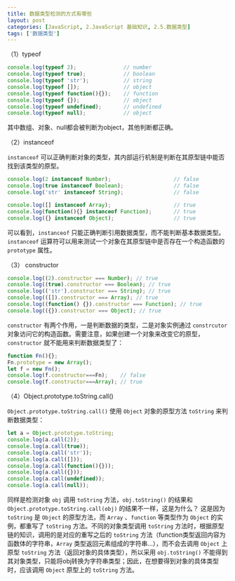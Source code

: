 ```yaml
---
title: 数据类型检测的方式有哪些
layout: post
categories: [JavaScript, 2.JavaScript 基础知识, 2.5.数据类型]
tags: ['数据类型']
---
```


（1）typeof

```js
console.log(typeof 2);               // number
console.log(typeof true);            // boolean
console.log(typeof 'str');           // string
console.log(typeof []);              // object
console.log(typeof function(){});    // function
console.log(typeof {});              // object
console.log(typeof undefined);       // undefined
console.log(typeof null);            // object
```

其中数组、对象、null都会被判断为object，其他判断都正确。

（2）instanceof

`instanceof` 可以正确判断对象的类型，其内部运行机制是判断在其原型链中能否找到该类型的原型。

```js
console.log(2 instanceof Number);                    // false
console.log(true instanceof Boolean);                // false
console.log('str' instanceof String);                // false

console.log([] instanceof Array);                    // true
console.log(function(){} instanceof Function);       // true
console.log({} instanceof Object);                   // true
```

可以看到，`instanceof` 只能正确判断引用数据类型，而不能判断基本数据类型。`instanceof` 运算符可以用来测试一个对象在其原型链中是否存在一个构造函数的 `prototype` 属性。

（3） constructor

```js
console.log((2).constructor === Number); // true
console.log((true).constructor === Boolean); // true
console.log(('str').constructor === String); // true
console.log(([]).constructor === Array); // true
console.log((function() {}).constructor === Function); // true
console.log(({}).constructor === Object); // true
```

`constructor` 有两个作用，一是判断数据的类型，二是对象实例通过 `constrcutor` 对象访问它的构造函数。需要注意，如果创建一个对象来改变它的原型，`constructor` 就不能用来判断数据类型了：

```js
function Fn(){};
Fn.prototype = new Array();
let f = new Fn();
console.log(f.constructor===Fn);    // false
console.log(f.constructor===Array); // true
```

（4）Object.prototype.toString.call()

`Object.prototype.toString.call()` 使用 `Object` 对象的原型方法 `toString` 来判断数据类型：

```js
let a = Object.prototype.toString;
console.log(a.call(2));
console.log(a.call(true));
console.log(a.call('str'));
console.log(a.call([]));
console.log(a.call(function(){}));
console.log(a.call({}));
console.log(a.call(undefined));
console.log(a.call(null));
```

同样是检测对象 `obj` 调用 `toString` 方法，`obj.toString()` 的结果和 `Object.prototype.toString.call(obj)` 的结果不一样，这是为什么？
这是因为 `toString` 是 `Object` 的原型方法，而 `Array` 、`function` 等类型作为 `Object` 的实例，都重写了 `toString` 方法。不同的对象类型调用 `toString` 方法时，根据原型链的知识，调用的是对应的重写之后的 `toString` 方法（function类型返回内容为函数体的字符串，`Array` 类型返回元素组成的字符串…），而不会去调用 `Object` 上原型 `toString` 方法（返回对象的具体类型），所以采用 `obj.toString()` 不能得到其对象类型，只能将obj转换为字符串类型；因此，在想要得到对象的具体类型时，应该调用 `Object` 原型上的 `toString` 方法。
